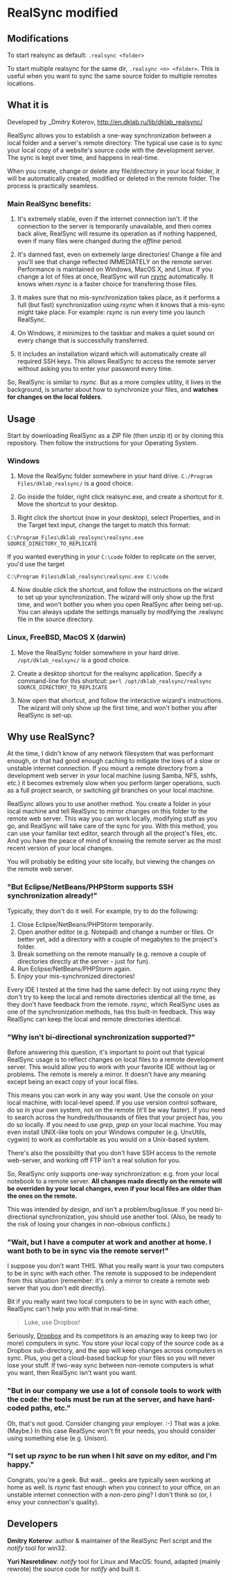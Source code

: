 RealSync modified
=====

## Modifications

To start realsync as default: `.realsync <folder>`

To start multiple realsync for the same dir, `.realsync <n> <folder>`. 
This is useful when you want to sync the same source folder to multiple remotes locations.

## What it is

Developed by _Dmitry Koterov, http://en.dklab.ru/lib/dklab_realsync/ 

RealSync allows you to establish a one-way synchronization between a local folder and a server's remote directory. The typical use case is to sync your local copy of a website's source code with the development server. The sync is kept over time, and happens in real-time.

When you create, change or delete any file/directory in your local folder, it will be automatically created, modified or deleted in the remote folder. The process is practically seamless.

### Main RealSync benefits:

1. It's extremely stable, even if the internet connection isn't. If the connection to the server is temporarily unavailable, and then comes back alive, RealSync will resume its operation as if nothing happened, even if many files were changed during the _offline_ period.

2. It's damned fast, even on extremely large directories! Change a file and you'll see that change reflected IMMEDIATELY on the remote server. Performance is maintained on Windows, MacOS X, and Linux. If you change a lot of files at once, RealSync will run _[rsync](https://rsync.samba.org/)_ automatically. It knows when _rsync_ is a faster choice for transfering those files.

3. It makes sure that no mis-synchronization takes place, as it performs a full (but fast) synchronization using _rsync_ when it knows that a mis-sync might take place. For example: _rsync_ is run every time you launch RealSync.

4. On Windows, it minimizes to the taskbar and makes a quiet sound on every change that is successfully transferred.

5. It includes an installation wizard which will automatically create all required SSH keys. This allows RealSync to access the remote server without asking you to enter your password every time.

So, RealSync is similar to _rsync_. But as a more complex utility, it lives in the background, is smarter about how to synchronize your files, and __watches for changes on the local folders__.

## Usage

Start by downloading RealSync as a ZIP file (then unzip it) or by cloning this repository. Then follow the instructions for your Operating System.

### Windows

1. Move the RealSync folder somewhere in your hard drive. `C:/Program Files/dklab_realsync/` is a good choice.

2. Go inside the folder, right click realsync.exe, and create a shortcut for it. Move the shortcut to your desktop.

3. Right click the shortcut (now in your desktop), select Properties, and in the Target text input, change the target to match this format:

  `C:\Program Files\dklab_realsync\realsync.exe SOURCE_DIRECTORY_TO_REPLICATE`

  If you wanted everything in your `C:\code` folder to replicate on the server, you'd use the target

  `C:\Program Files\dklab_realsync\realsync.exe C:\code`

4. Now double click the shortcut, and follow the instructions on the wizard to set up your synchronization. The wizard will only show up the first time, and won't bother you when you open RealSync after being set-up. You can always update the settings manually by modifying the .realsync file in the source directory.

### Linux, FreeBSD, MacOS X (darwin)

1. Move the RealSync folder somewhere in your hard drive. `/opt/dklab_realsync/` is a good choice.

2. Create a desktop shortcut for the realsync application. Specify a command-line for this shortcut: `perl /opt/dklab_realsync/realsync SOURCE_DIRECTORY_TO_REPLICATE`

3. Now open that shortcut, and follow the interactive wizard's instructions. The wizard will only show up the first time, and won't bother you after RealSync is set-up.

## Why use RealSync?

At the time, I didn't know of any network filesystem that was performant enough, or that had good enough caching to mitigate the lows of a slow or unstable internet connection. If you mount a remote directory from a development web server in your local machine (using Samba, NFS, sshfs, etc.) it becomes extremely slow when you perform larger operations, such as a full project search, or switching _git_ branches on your local machine.

RealSync allows you to use another method. You create a folder in your local machine and tell RealSync to mirror changes on this folder to the remote web server. This way you can work locally, modifying stuff as you go, and RealSync will take care of the sync for you. With this method, you can use your familiar text editor, search through all the project's files, etc. And you have the peace of mind of knowing the remote server as the most recent version of your local changes.

You will probably be editing your site locally, but viewing the changes on the remote web server.

### "But Eclipse/NetBeans/PHPStorm supports SSH synchronization already!"

Typically, they don't do it well. For example, try to do the following:

1. Close Eclipse/NetBeans/PHPStorm temporarily.
2. Open another editor (e.g. Notepad) and change a number or files. Or better yet, add a directory with a couple of megabytes to the project's folder.
3. Break something on the remote manually (e.g. remove a couple
   of directories directly at the server - just for fun).
3. Run Eclipse/NetBeans/PHPStorm again.
4. Enjoy your mis-synchronized directories!

Every IDE I tested at the time had the same defect: by not using _rsync_ they don't try to keep the local and remote directories identical all the time, as they don't have feedback from the remote. _rsync_, which RealSync uses as one of the synchronization methods, has this built-in feedback. This way RealSync can keep the local and remote directories identical.

### "Why isn't bi-directional synchronization supported?"

Before answering this question, it's important to point out that typical RealSync usage is to reflect changes on local files to a remote development server. This would allow you to work with your favorite IDE without lag or problems. The remote is merely a mirror. It doesn't have any meaning except being an exact copy of your local files.

This means you can work in any way you want. Use the console on your local machine, with local-level speed. If you use version control software, do so in your own system, not on the remote (it'll be way faster). If you need to search across the hundreds/thousands of files that your project has, you do so locally. If you need to use _grep_, _grep_ on your local machine. You may even install UNIX-like tools on your Windows computer (e.g. UnxUtils, cygwin) to work as comfortable as you would on a Unix-based system.

There's also the possibility that you don't have SSH access to the remote web-server, and working off FTP isn't a real solution for you.

So, RealSync only supports one-way synchronization: e.g. from your local
notebook to a remote server. __All changes made directly on the remote will be overriden by your local changes, even if your local files are older than the ones on the remote.__

This was intended _by design_, and isn't a problem/bug/issue. If you need bi-directional synchronization, you should use another tool. (Also, be ready to the risk of losing your changes in non-obvious conflicts.)

### "Wait, but I have a computer at work and another at home. I want both to be in sync via the remote server!"

I suppose you don't want THIS. What you really want is your two computers to be in sync with each other. The remote is supposed to be independent from this situation (remember: it's only a mirror to create a remote web server that you don't edit directly).

Bit if you really want two local computers to be in sync with each other, RealSync can't help you with that in real-time.

> Luke, use Dropbox!

Seriously, [Dropbox](http://dropbox.com) and its competitors is an amazing way to keep two (or more) computers in sync. You store your local copy of the source code as a Dropbox sub-directory, and the app will keep changes across computers in sync. Plus, you get a cloud-based backup for your files so you will never lose your stuff. If two-way sync between non-remote computers is what you want, then RealSync isn't want you want.

### "But in our company we use a lot of console tools to work with the code: the tools must be run at the server, and have hard-coded paths, etc."

Oh, that's not good. Consider changing your employer. :-) That was a joke. (Maybe.) In this case RealSync won't fit your needs, you should consider using something else (e.g. Unison).

### "I set up _rsync_ to be run when I hit _save_ on my editor, and I'm happy."

Congrats, you're a geek. But wait... geeks are typically seen working at home as well. Is _rsync_ fast enough when you connect to your office, on an unstable internet connection with a non-zero ping? I don't think so (or,
I envy your connection's quality).

## Developers

__Dmitry Koterov__: author & maintainer of the RealSync Perl script and the _notify_ tool for win32.

__Yuri Nasretdinov__: _notify_ tool for Linux and MacOS: found, adapted (mainly rewrote) the source code for _notify_ and built it.
